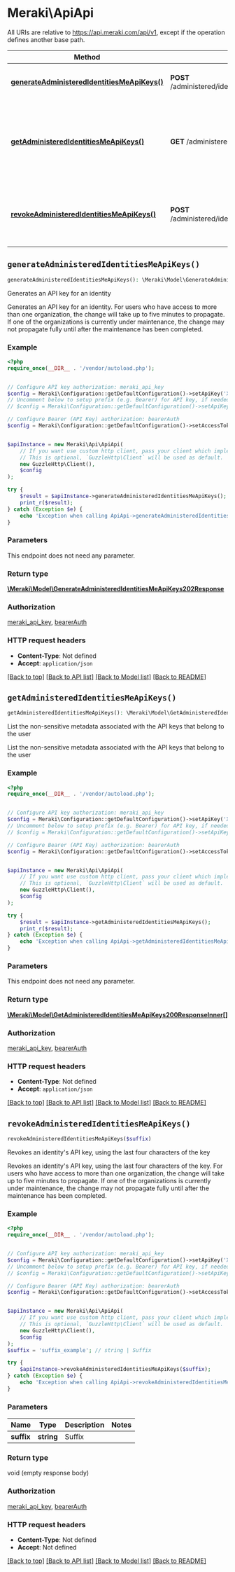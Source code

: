 # Meraki\ApiApi

All URIs are relative to https://api.meraki.com/api/v1, except if the operation defines another base path.

| Method | HTTP request | Description |
| ------------- | ------------- | ------------- |
| [**generateAdministeredIdentitiesMeApiKeys()**](ApiApi.md#generateAdministeredIdentitiesMeApiKeys) | **POST** /administered/identities/me/api/keys/generate | Generates an API key for an identity |
| [**getAdministeredIdentitiesMeApiKeys()**](ApiApi.md#getAdministeredIdentitiesMeApiKeys) | **GET** /administered/identities/me/api/keys | List the non-sensitive metadata associated with the API keys that belong to the user |
| [**revokeAdministeredIdentitiesMeApiKeys()**](ApiApi.md#revokeAdministeredIdentitiesMeApiKeys) | **POST** /administered/identities/me/api/keys/{suffix}/revoke | Revokes an identity&#39;s API key, using the last four characters of the key |


## `generateAdministeredIdentitiesMeApiKeys()`

```php
generateAdministeredIdentitiesMeApiKeys(): \Meraki\Model\GenerateAdministeredIdentitiesMeApiKeys202Response
```

Generates an API key for an identity

Generates an API key for an identity. For users who have access to more than one organization, the change will take up to five minutes to propagate. If one of the organizations is currently under maintenance, the change may not propagate fully until after the maintenance has been completed.

### Example

```php
<?php
require_once(__DIR__ . '/vendor/autoload.php');


// Configure API key authorization: meraki_api_key
$config = Meraki\Configuration::getDefaultConfiguration()->setApiKey('X-Cisco-Meraki-API-Key', 'YOUR_API_KEY');
// Uncomment below to setup prefix (e.g. Bearer) for API key, if needed
// $config = Meraki\Configuration::getDefaultConfiguration()->setApiKeyPrefix('X-Cisco-Meraki-API-Key', 'Bearer');

// Configure Bearer (API Key) authorization: bearerAuth
$config = Meraki\Configuration::getDefaultConfiguration()->setAccessToken('YOUR_ACCESS_TOKEN');


$apiInstance = new Meraki\Api\ApiApi(
    // If you want use custom http client, pass your client which implements `GuzzleHttp\ClientInterface`.
    // This is optional, `GuzzleHttp\Client` will be used as default.
    new GuzzleHttp\Client(),
    $config
);

try {
    $result = $apiInstance->generateAdministeredIdentitiesMeApiKeys();
    print_r($result);
} catch (Exception $e) {
    echo 'Exception when calling ApiApi->generateAdministeredIdentitiesMeApiKeys: ', $e->getMessage(), PHP_EOL;
}
```

### Parameters

This endpoint does not need any parameter.

### Return type

[**\Meraki\Model\GenerateAdministeredIdentitiesMeApiKeys202Response**](../Model/GenerateAdministeredIdentitiesMeApiKeys202Response.md)

### Authorization

[meraki_api_key](../../README.md#meraki_api_key), [bearerAuth](../../README.md#bearerAuth)

### HTTP request headers

- **Content-Type**: Not defined
- **Accept**: `application/json`

[[Back to top]](#) [[Back to API list]](../../README.md#endpoints)
[[Back to Model list]](../../README.md#models)
[[Back to README]](../../README.md)

## `getAdministeredIdentitiesMeApiKeys()`

```php
getAdministeredIdentitiesMeApiKeys(): \Meraki\Model\GetAdministeredIdentitiesMeApiKeys200ResponseInner[]
```

List the non-sensitive metadata associated with the API keys that belong to the user

List the non-sensitive metadata associated with the API keys that belong to the user

### Example

```php
<?php
require_once(__DIR__ . '/vendor/autoload.php');


// Configure API key authorization: meraki_api_key
$config = Meraki\Configuration::getDefaultConfiguration()->setApiKey('X-Cisco-Meraki-API-Key', 'YOUR_API_KEY');
// Uncomment below to setup prefix (e.g. Bearer) for API key, if needed
// $config = Meraki\Configuration::getDefaultConfiguration()->setApiKeyPrefix('X-Cisco-Meraki-API-Key', 'Bearer');

// Configure Bearer (API Key) authorization: bearerAuth
$config = Meraki\Configuration::getDefaultConfiguration()->setAccessToken('YOUR_ACCESS_TOKEN');


$apiInstance = new Meraki\Api\ApiApi(
    // If you want use custom http client, pass your client which implements `GuzzleHttp\ClientInterface`.
    // This is optional, `GuzzleHttp\Client` will be used as default.
    new GuzzleHttp\Client(),
    $config
);

try {
    $result = $apiInstance->getAdministeredIdentitiesMeApiKeys();
    print_r($result);
} catch (Exception $e) {
    echo 'Exception when calling ApiApi->getAdministeredIdentitiesMeApiKeys: ', $e->getMessage(), PHP_EOL;
}
```

### Parameters

This endpoint does not need any parameter.

### Return type

[**\Meraki\Model\GetAdministeredIdentitiesMeApiKeys200ResponseInner[]**](../Model/GetAdministeredIdentitiesMeApiKeys200ResponseInner.md)

### Authorization

[meraki_api_key](../../README.md#meraki_api_key), [bearerAuth](../../README.md#bearerAuth)

### HTTP request headers

- **Content-Type**: Not defined
- **Accept**: `application/json`

[[Back to top]](#) [[Back to API list]](../../README.md#endpoints)
[[Back to Model list]](../../README.md#models)
[[Back to README]](../../README.md)

## `revokeAdministeredIdentitiesMeApiKeys()`

```php
revokeAdministeredIdentitiesMeApiKeys($suffix)
```

Revokes an identity's API key, using the last four characters of the key

Revokes an identity's API key, using the last four characters of the key. For users who have access to more than one organization, the change will take up to five minutes to propagate. If one of the organizations is currently under maintenance, the change may not propagate fully until after the maintenance has been completed.

### Example

```php
<?php
require_once(__DIR__ . '/vendor/autoload.php');


// Configure API key authorization: meraki_api_key
$config = Meraki\Configuration::getDefaultConfiguration()->setApiKey('X-Cisco-Meraki-API-Key', 'YOUR_API_KEY');
// Uncomment below to setup prefix (e.g. Bearer) for API key, if needed
// $config = Meraki\Configuration::getDefaultConfiguration()->setApiKeyPrefix('X-Cisco-Meraki-API-Key', 'Bearer');

// Configure Bearer (API Key) authorization: bearerAuth
$config = Meraki\Configuration::getDefaultConfiguration()->setAccessToken('YOUR_ACCESS_TOKEN');


$apiInstance = new Meraki\Api\ApiApi(
    // If you want use custom http client, pass your client which implements `GuzzleHttp\ClientInterface`.
    // This is optional, `GuzzleHttp\Client` will be used as default.
    new GuzzleHttp\Client(),
    $config
);
$suffix = 'suffix_example'; // string | Suffix

try {
    $apiInstance->revokeAdministeredIdentitiesMeApiKeys($suffix);
} catch (Exception $e) {
    echo 'Exception when calling ApiApi->revokeAdministeredIdentitiesMeApiKeys: ', $e->getMessage(), PHP_EOL;
}
```

### Parameters

| Name | Type | Description  | Notes |
| ------------- | ------------- | ------------- | ------------- |
| **suffix** | **string**| Suffix | |

### Return type

void (empty response body)

### Authorization

[meraki_api_key](../../README.md#meraki_api_key), [bearerAuth](../../README.md#bearerAuth)

### HTTP request headers

- **Content-Type**: Not defined
- **Accept**: Not defined

[[Back to top]](#) [[Back to API list]](../../README.md#endpoints)
[[Back to Model list]](../../README.md#models)
[[Back to README]](../../README.md)
